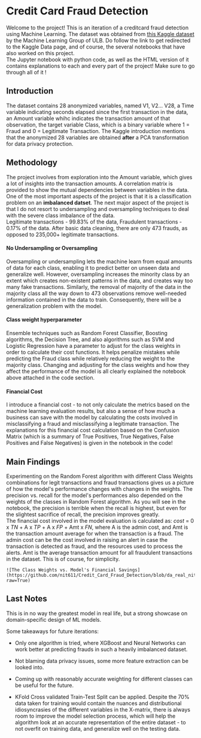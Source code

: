 # Credit Card Fraud Detection

Welcome to the project! This is an iteration of a creditcard fraud detection using Machine Learning. The dataset was obtained from <a  href='https://www.kaggle.com/datasets/mlg-ulb/creditcardfraud'> this Kaggle dataset </a> by the Machine Learning Group of ULB. Do follow the link to get redirected to the Kaggle Data page, and of course, the several notebooks that have also worked on this project. <br>
The Jupyter notebook with python code, as well as the HTML version of it contains explanations to each and every part of the project! Make sure to go through all of it ! 

## Introduction

The dataset contains 28 anonymized variables, named V1, V2... V28, a Time variable indicating seconds elapsed since the first transaction in the data, an Amount variable whihc indicates the transaction amount of that observation, the target variable Class, which is a binary variable where 1 = Fraud and 0 = Legitimate Transaction.
The Kaggle introduction mentions that the anonymized 28 variables are obtained **after** a PCA transformation for data privacy protection. <br>


## Methodology

The project involves from exploration into the Amount variable, which gives a lot of insights into the transaction amounts. A correlation matrix is provided to show the mutual dependencies between variables in the data.<br>
One of the most important aspects of the project is that it is a classification problem on an **imbalanced datset**. The next major aspect of the project is that I do not resort to undersampling and oversampling techniques to deal with the severe class imbalance of the data.<br>
Legitimate transactions - 99.83% of the data,
Fraudulent transactions - 0.17% of the data.
After basic data cleaning, there are only 473 frauds, as opposed to 235,000+ legitimate transactions. 

#### No Undersampling or Oversampling

Oversampling or undersampling lets the machine learn from equal amounts of data for each class, enabling it to predict better on unseen data and generalize well. However, oversampling increases the minority class by an extent which creates non-existent patterns in the data, and creates way too many fake transactions. Similarly, the removal of majority of the data in the majority class all the way down to 473 observations remove well-needed information contained in the data to train. Consequently, there will be a generalization problem with the model. 

#### Class weight hyperparameter

Ensemble techniques such as Random Forest Classifier, Boosting algorithms, the Decision Tree, and also algorithms such as SVM and Logistic Regression have a parameter to adjust for the class weights in order to calculate their cost functions. It helps penalize mistakes while predicting the Fraud class while relatively reducing the weight to the majority class.
Changing and adjusting for the class weights and how they affect the performance of the model is all clearly explained the notebook above attached in the code section.
#### Financial Cost
I introduce a financial cost  - to not only calculate the metrics based on the machine learning evaluation results, but also a sense of how much a business can save with the model by calculating the costs involved in misclassifying a fraud and misclassifying a legitimate transaction. The explanations for this financial cost calculation based on the Confusion Matrix (which is a summary of True Positives, True Negatives, False Positives and False Negatives) is given in the notebook in the code!

## Main Findings
Experimenting on the Random Forest algorithm with different Class Weights combinations for legit transactions and fraud transactions gives us a picture of how the model's performance changes with changes in the weights.
The precision vs. recall for the model's performances also depended on the weights of the classes in Random Forest algorithm.
As you will see in the notebook, the precision is terrible when the recall is highest, but even for the slightest sacrifice of recall, the precision improves greatly. <br>
The financial cost involved in the model evaluation is calculated as: 
_cost_ = 0 x _TN_ + A x _TP_ + A x _FP_ + Amt x _FN_,
where A is the admin cost, and Amt is the transaction amount average for when the transaction is a fraud. The admin cost can be the cost involved in raising an alert in case the transaction is detected as fraud, and the resources used to process the alerts. Amt is the average transaction amount for all fraudulent transactions in the dataset. This is of course, for simplicity. 
```
![The Class Weights vs. Model's Financial Savings] (https://github.com/nit611/Credit_Card_Fraud_Detection/blob/da_real_nit/output/weights_vs_cost.png?raw=True)
```

##  Last Notes<br>

This is in no way the greatest model in real life, but a strong showcase on domain-specific design of ML models. <br>

Some takeaways for future iterations:<br>

* Only one algorithm is tried, where XGBoost and Neural Networks can work better at predicting frauds in such a heavily imbalanced dataset.

* Not blaming data privacy issues, some more feature extraction can be looked into.

* Coming up with reasonably accurate weighting for different classes can be useful for the future.

* KFold Cross validated Train-Test Split can be applied. Despite the 70% data taken for training would contain the nuances and distributional idiosyncrasies of the different variables in the X-matrix, there is always room to improve the model selection process, which will help the algorithm look at an accurate representation of the entire dataset - to not overfit on training data, and generalize well on the testing data.<br>
